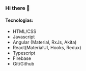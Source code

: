 ### Hi there 👋

#### Tecnologias:
  
-  HTML/CSS
-  Javascript
-  Angular (Material, RxJs, Akita) 
-  React(MaterialUI, Hooks, Redux)
-  Typescript
-  Firebase
-  Git/Github

